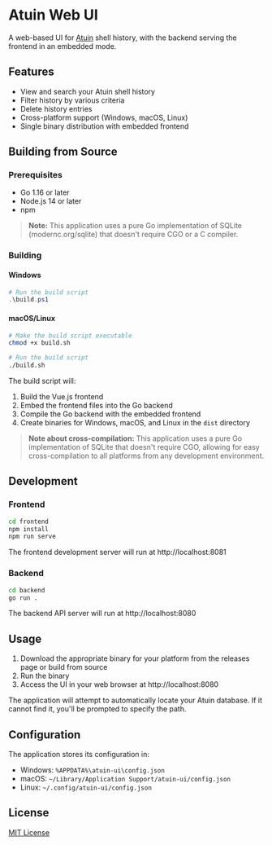 # Atuin Web UI

A web-based UI for [Atuin](https://github.com/atuinsh/atuin) shell history, with the backend serving the frontend in an embedded mode.

## Features

- View and search your Atuin shell history
- Filter history by various criteria
- Delete history entries
- Cross-platform support (Windows, macOS, Linux)
- Single binary distribution with embedded frontend

## Building from Source

### Prerequisites

- Go 1.16 or later
- Node.js 14 or later
- npm

> **Note:** This application uses a pure Go implementation of SQLite (modernc.org/sqlite) that doesn't require CGO or a C compiler.

### Building

#### Windows

```powershell
# Run the build script
.\build.ps1
```

#### macOS/Linux

```bash
# Make the build script executable
chmod +x build.sh

# Run the build script
./build.sh
```

The build script will:
1. Build the Vue.js frontend
2. Embed the frontend files into the Go backend
3. Compile the Go backend with the embedded frontend
4. Create binaries for Windows, macOS, and Linux in the `dist` directory

> **Note about cross-compilation:** This application uses a pure Go implementation of SQLite that doesn't require CGO, allowing for easy cross-compilation to all platforms from any development environment.

## Development

### Frontend

```bash
cd frontend
npm install
npm run serve
```

The frontend development server will run at http://localhost:8081

### Backend

```bash
cd backend
go run .
```

The backend API server will run at http://localhost:8080

## Usage

1. Download the appropriate binary for your platform from the releases page or build from source
2. Run the binary
3. Access the UI in your web browser at http://localhost:8080

The application will attempt to automatically locate your Atuin database. If it cannot find it, you'll be prompted to specify the path.

## Configuration

The application stores its configuration in:
- Windows: `%APPDATA%\atuin-ui\config.json`
- macOS: `~/Library/Application Support/atuin-ui/config.json`
- Linux: `~/.config/atuin-ui/config.json`

## License

[MIT License](LICENSE)
